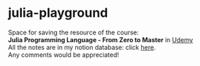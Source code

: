 # julia-playground

Space for saving the resource of the course: <br>
<b>Julia Programming Language - From Zero to Master</b> in [Udemy](https://www.udemy.com/course/julia-programming-language-from-zero-to-expert/) <br>
All the notes are in my notion database: click [here](https://elliotsu.notion.site/Julia-Programming-Language-From-Zero-to-Master-eb33d61002684b71b0ed9ea49c2f7264). <br>
Any comments would be appreciated!
